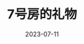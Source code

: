 ---
layout: movie-review
title: 7号房的礼物
description: >
  这部电影充满了温情和幽默，它让我们在一群罪犯身上看到了纯粹的人情，在一个智障男子身上看到了人性的崇高之光。正如女主角所说，她的父亲就像天使般充满善意，他在危急时刻无私地拯救他人，甚至可以不顾生死。然而，这样一位善良的人却成为了权力和司法不公的牺牲品，这令人感到无比悲伤。小女孩聪明可爱，使她遭受的不幸更加令人心碎。总体而言，这是一部引人入胜的电影，虽然情感表达稍显过度，逻辑上有所欠缺，一些情节过于超现实以至于缺乏可信度。父亲每次在1、2、3之后做出的滑稽动作让我想起了《美丽人生》中的男主角，成为了一个难忘的记忆点。
category: 剧集
img: assets/img/movie/2023/qi_hao_fang_de_li_wu.webp
star: 4
date: 2023-07-11
---